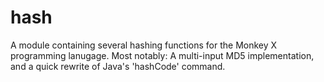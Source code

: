 hash
====

A module containing several hashing functions for the Monkey X programming lanugage. Most notably: A multi-input MD5 implementation, and a quick rewrite of Java's 'hashCode' command.
